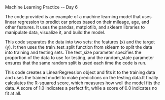 Machine Learning Practice -- Day 6

The code provided is an example of a machine learning model that uses linear regression to predict car prices based on their mileage, age, and other features. It uses the pandas, matplotlib, and sklearn libraries to manipulate data, visualize it, and build the model.

This code separates the data into two sets: the features (x) and the target (y). It then uses the train_test_split function from sklearn to split the data into training and testing sets. The test_size parameter specifies the proportion of the data to use for testing, and the random_state parameter ensures that the same random split is used each time the code is run.

This code creates a LinearRegression object and fits it to the training data and uses the trained model to make predictions on the testing data.It finally calculates the R-squared score, which measures how well the model fits the data. A score of 1.0 indicates a perfect fit, while a score of 0.0 indicates no fit at all.
